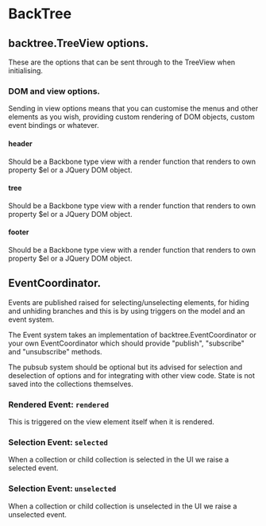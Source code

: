 # BackTree

## backtree.TreeView options.

These are the options that can be sent through to the TreeView when initialising.

### DOM and view options.

Sending in view options means that you can customise the menus and other elements as you wish, providing custom rendering of DOM objects, custom event bindings or whatever.

#### header

Should be a Backbone type view with a render function that renders to own property $el or a JQuery DOM object.

#### tree

Should be a Backbone type view with a render function that renders to own property $el or a JQuery DOM object.

#### footer

Should be a Backbone type view with a render function that renders to own property $el or a JQuery DOM object.


## EventCoordinator.

Events are published raised for selecting/unselecting elements, for hiding and unhiding branches and this is by using triggers on the model and an event system.

The Event system takes an implementation of backtree.EventCoordinator or your own EventCoordinator which should provide "publish", "subscribe" and "unsubscribe" methods.

The pubsub system should be optional but its advised for selection and deselection of options and for integrating with other view code. State is not saved into the collections themselves.

###


### Rendered Event: `rendered`

This is triggered on the view element itself when it is rendered.

### Selection Event: `selected`

When a collection or child collection is selected in the UI  we raise a selected event.

### Selection Event: `unselected`

When a collection or child collection is unselected in the UI  we raise a unselected event.
